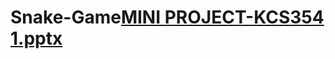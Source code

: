 # Snake-Game[MINI PROJECT-KCS354 1.pptx](https://github.com/imankur0011/Snake-Game/files/9557946/MINI.PROJECT-KCS354.1.pptx)
